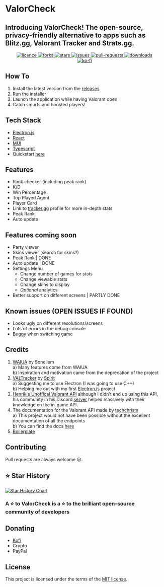 # ValorCheck

<h2>Introducing ValorCheck! The open-source, privacy-friendly alternative to apps such as Blitz.gg, Valorant Tracker and Strats.gg.</h2>

<p align="center">
<a href="https://github.com/yvanlok/valorcheck/blob/main/LICENSE" target="_blank">
<img src="https://img.shields.io/github/license/yvanlok/valorcheck?style=flat-square" alt="licence" />
</a>
<a href="https://github.com/yvanlok/valorcheck/fork" target="_blank">
<img src="https://img.shields.io/github/forks/yvanlok/valorcheck?style=flat-square" alt="forks"/>
</a>
<a href="https://github.com/yvanlok/valorcheck/stargazers" target="_blank">
<img src="https://img.shields.io/github/stars/yvanlok/valorcheck?style=flat-square" alt="stars"/>
</a>
<a href="https://github.com/yvanlok/valorcheck/issues" target="_blank">
<img src="https://img.shields.io/github/issues/yvanlok/valorcheck?style=flat-square" alt="issues"/>
</a>
<a href="https://github.com/yvanlok/valorcheck/pulls" target="_blank">
<img src="https://img.shields.io/github/issues-pr/yvanlok/valorcheck?style=flat-square" alt="pull-requests"/>
</a>
<a href="https://github.com/yvanlok/valorcheck/releases" target="_blank">
<img src="https://img.shields.io/github/downloads/yvanlok/valorcheck/total?style=flat-square" alt="downloads"/>
</a>
<br>
<a href="https://ko-fi.com/C0C7NTGQX" target="_blank">
<img src="https://ko-fi.com/img/githubbutton_sm.svg" alt="ko-fi" />
</a>
   
## How To

1. Install the latest version from the [releases](https://github.com/yvanlok/valorcheck/releases)
2. Run the installer
3. Launch the application while having Valorant open
4. Catch smurfs and boosted players!

## Tech Stack
- [Electron.js](https://www.electronjs.org/)
- [React](https://react.dev/)
- [MUI](https://mui.com/)
- [Typescript](https://www.typescriptlang.org/)
- Quickstart [here](https://github.com/hellosoftware-io/electron-typescript-react-mui)
   
## Features
- Rank checker (including peak rank)
- K/D
- Win Percentage
- Top Played Agent
- Player Card
- Link to [tracker.gg](https://tracker.gg/valorant) profile for more in-depth stats
- Peak Rank 
- Auto update

## Features coming soon
- Party viewer
- Skins viewer (search for skins?)
- Peak Rank | DONE
- Auto update | DONE
- Settings Menu
  - Change number of games for stats
  - Change viewable stats
  - Change skins to display
  - *Optional* analytics
- Better support on different screens | PARTLY DONE

## Known issues (OPEN ISSUES IF FOUND)
- Looks ugly on different resolutions/screens
- Lots of errors in the debug console
- Buggy when switching game

## Credits
1. [WAIUA](https://github.com/Soneliem/WAIUA) by Soneliem <br>
  a) Many features come from WAIUA  <br>
  b) Inspiration and motivation came from the deprecation of the project
2. [VALTracker](https://valtracker.gg) by [Spirit](https://github.com/codedotspirit) <br>
  a) Suggesting me to use Electron (I was going to use C++) <br>
  b) Helping me out with my first [Electron.js](https://www.electronjs.org/) project. 
3. [Henrik's Unoffical Valorant API](https://github.com/Henrik-3/unofficial-valorant-api)  although I didn't end up using this API, his community in his Discord [server](https://discord.gg/sWzkPtJkDg) helped massively with their knowledge on the in-game API.
4. The documentation for the Valorant API made by [techchrism](https://github.com/techchrism) <br>
   a) This project would not have been possible without the excellent documentation of all the endpoints  <br>
   b) You can find the docs [here](https://valapidocs.techchrism.me/)
5. [Boilerplate](https://github.com/hellosoftware-io/electron-typescript-react-mui)

## Contributing

Pull requests are always welcome 😃.

## ⭐️ Star History

[![Star History Chart](https://api.star-history.com/svg?repos=yvanlok/valorcheck&type=Date)](https://github.com/yvanlok/valorcheck/stargazers)

<h3>
A ⭐️ to ValorCheck is a ⭐️ to the brilliant open-source community of developers
</h3>

## Donating

- [Kofi](https://ko-fi.com/yvanl/goal?g=0)
- Crypto
- PayPal


## License

This project is licensed under the terms of the [MIT license](LICENSE).
